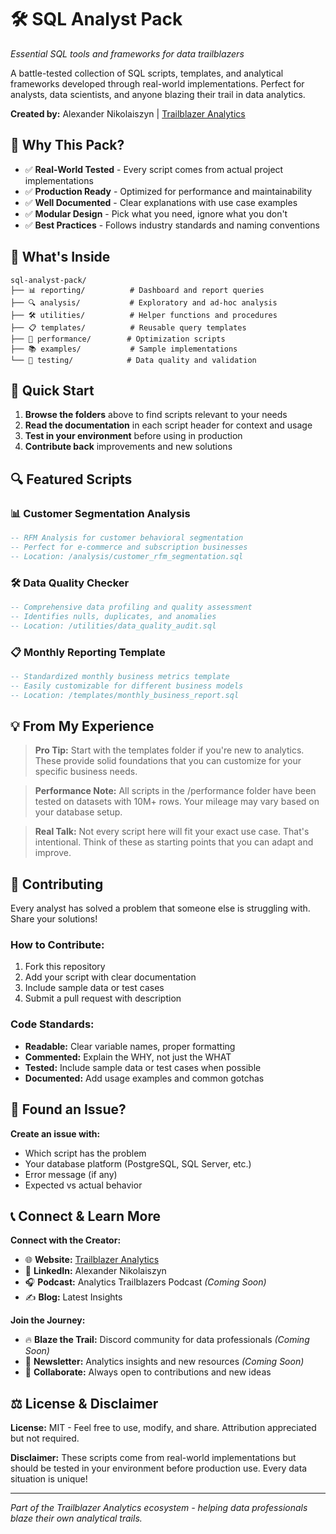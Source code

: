 # 🛠️ SQL Analyst Pack
*Essential SQL tools and frameworks for data trailblazers*

A battle-tested collection of SQL scripts, templates, and analytical frameworks developed through real-world implementations. Perfect for analysts, data scientists, and anyone blazing their trail in data analytics.

**Created by:** Alexander Nikolaiszyn | [Trailblazer Analytics](https://github.com/Trailblazer-Analytics)

## 🎯 **Why This Pack?**

- ✅ **Real-World Tested** - Every script comes from actual project implementations
- ✅ **Production Ready** - Optimized for performance and maintainability  
- ✅ **Well Documented** - Clear explanations with use case examples
- ✅ **Modular Design** - Pick what you need, ignore what you don't
- ✅ **Best Practices** - Follows industry standards and naming conventions

## 📂 **What's Inside**

```
sql-analyst-pack/
├── 📊 reporting/          # Dashboard and report queries
├── 🔍 analysis/           # Exploratory and ad-hoc analysis
├── 🛠️ utilities/          # Helper functions and procedures
├── 📋 templates/          # Reusable query templates
├── 🚀 performance/        # Optimization scripts
├── 📚 examples/           # Sample implementations
└── 🧪 testing/            # Data quality and validation
```

## 🚀 **Quick Start**

1. **Browse the folders** above to find scripts relevant to your needs
2. **Read the documentation** in each script header for context and usage
3. **Test in your environment** before using in production
4. **Contribute back** improvements and new solutions

## 🔍 **Featured Scripts**

### 📊 **Customer Segmentation Analysis**
```sql
-- RFM Analysis for customer behavioral segmentation
-- Perfect for e-commerce and subscription businesses
-- Location: /analysis/customer_rfm_segmentation.sql
```

### 🛠️ **Data Quality Checker**
```sql
-- Comprehensive data profiling and quality assessment
-- Identifies nulls, duplicates, and anomalies
-- Location: /utilities/data_quality_audit.sql
```

### 📋 **Monthly Reporting Template**
```sql
-- Standardized monthly business metrics template
-- Easily customizable for different business models
-- Location: /templates/monthly_business_report.sql
```

## 💡 **From My Experience**

> **Pro Tip:** Start with the templates folder if you're new to analytics. These provide solid foundations that you can customize for your specific business needs.

> **Performance Note:** All scripts in the /performance folder have been tested on datasets with 10M+ rows. Your mileage may vary based on your database setup.

> **Real Talk:** Not every script here will fit your exact use case. That's intentional. Think of these as starting points that you can adapt and improve.

## 🤝 **Contributing**

Every analyst has solved a problem that someone else is struggling with. Share your solutions!

### **How to Contribute:**
1. Fork this repository
2. Add your script with clear documentation
3. Include sample data or test cases
4. Submit a pull request with description

### **Code Standards:**
- **Readable:** Clear variable names, proper formatting
- **Commented:** Explain the WHY, not just the WHAT
- **Tested:** Include sample data or test cases when possible
- **Documented:** Add usage examples and common gotchas

## 🐛 **Found an Issue?**

**Create an issue with:**
- Which script has the problem
- Your database platform (PostgreSQL, SQL Server, etc.)
- Error message (if any)
- Expected vs actual behavior

## 📞 **Connect & Learn More**

**Connect with the Creator:**
- 🌐 **Website:** [Trailblazer Analytics](https://trailblazer-analytics.github.io/)
- 💼 **LinkedIn:** Alexander Nikolaiszyn
- 🎧 **Podcast:** Analytics Trailblazers Podcast *(Coming Soon)*
- ✍️ **Blog:** Latest Insights

**Join the Journey:**
- 🔥 **Blaze the Trail:** Discord community for data professionals *(Coming Soon)*
- 📧 **Newsletter:** Analytics insights and new resources *(Coming Soon)*
- 🤝 **Collaborate:** Always open to contributions and new ideas

## ⚖️ **License & Disclaimer**

**License:** MIT - Feel free to use, modify, and share. Attribution appreciated but not required.

**Disclaimer:** These scripts come from real-world implementations but should be tested in your environment before production use. Every data situation is unique!

---

*Part of the Trailblazer Analytics ecosystem - helping data professionals blaze their own analytical trails.*

<!-- Repository Topics: sql, data-analysis, analytics, business-intelligence, data-science, trailblazer-analytics, sql-toolkit, data-professional-tools, real-world-sql -->
